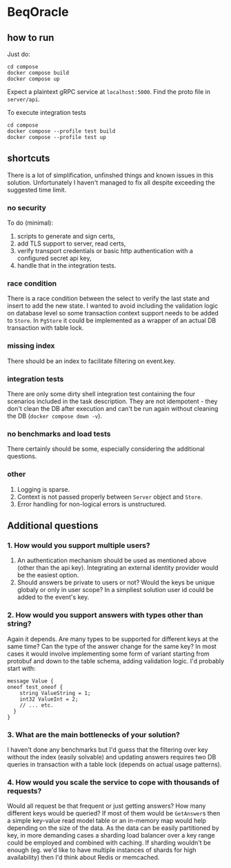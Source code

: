 # BeqOracle
## how to run
Just do:
```
cd compose
docker compose build
docker compose up
```
Expect a plaintext gRPC service at `localhost:5000`. Find the proto file in `server/api`.

To execute integration tests 
```
cd compose
docker compose --profile test build 
docker compose --profile test up 
```
## shortcuts
There is a lot of simplification, unfinshed things and known issues in this solution. 
Unfortunately I haven't managed to fix all despite exceeding the suggested time limit.

### no security
To do (minimal): 
1. scripts to generate and sign certs,
2. add TLS support to server, read certs,
3. verify transport credentials or basic http authentication with a configured secret api key,
4. handle that in the integration tests.

### race condition 
There is a race condition between the select to verify the last state and insert to add the new state. 
I wanted to avoid including the validation logic on database level so some transaction context support
needs to be added to `Store`. In `PgStore` it could be implemented as a wrapper of an actual DB transaction with table lock.

### missing index
There should be an index to facilitate filtering on event.key.

### integration tests
There are only some dirty shell integration test containing the four scenarios included in the task description. 
They are not idempotent - they don't clean the DB after execution and can't be run again without cleaning the DB (`docker compose down -v`).

### no benchmarks and load tests
There certainly should be some, especially considering the additional questions.

### other
1. Logging is sparse. 
2. Context is not passed properly between `Server` object and `Store`. 
3. Error handling for non-logical errors is unstructured.

## Additional questions
### 1. How would you support multiple users?
1. An authentication mechanism should be used as mentioned above (other than the api key). Integrating an external identity provider would be the easiest option. 
2. Should answers be private to users or not? Would the keys be unique globaly or only in user scope? In a simpliest solution user id could be added to the event's key.

### 2. How would you support answers with types other than string?
Again it depends. Are many types to be supported for different keys at the same time? Can the type of the answer change for the same key?
In most cases it would involve implementing some form of variant starting from protobuf and down to the table schema, adding validation logic.
I'd probably start with:
```
message Value {
oneof test_oneof {
    string ValueString = 1;
    int32 ValueInt = 2;
    // ... etc.
  }
}
```

### 3. What are the main bottlenecks of your solution?
I haven't done any benchmarks but I'd guess that the filtering over key without the index (easily solvable)
and updating answers requires two DB queries in transaction with a table lock (depends on actual usage patterns).

### 4. How would you scale the service to cope with thousands of requests?
Would all request be that frequent or just getting answers? How many different keys would be queried?
If most of them would be `GetAnswer`s then a simple key-value read model table or an in-memory map would help depending on the size of the data. 
As the data can be easily partitioned by key, in more demanding cases a sharding load balancer over a key range could be employed and combined with caching. 
If sharding wouldn't be enough (eg. we'd like to have multiple instances of shards for high availability) then I'd think about Redis or memcached.
